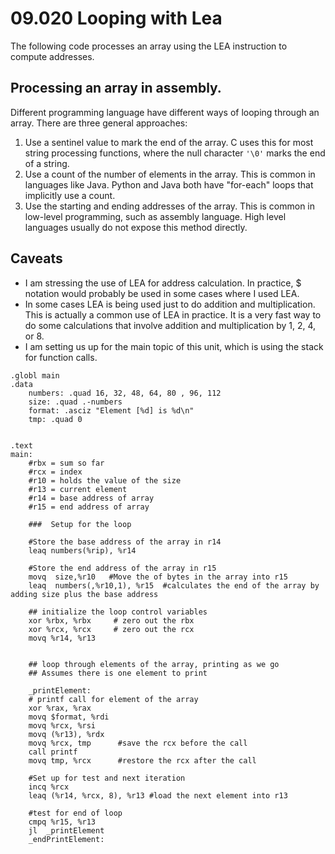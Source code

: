 # 09.020 Looping with Lea

The following code processes an array using the LEA instruction to compute addresses.  

## Processing an array in assembly.

Different programming language have different ways of looping through an array.  There are three general approaches:

1. Use a sentinel value to mark the end of the array.  C uses this for most string processing functions, where the null character `'\0'` marks the end of a string.
2. Use a count of the number of elements in the array.  This is common in languages like Java.  Python and Java both have "for-each" loops that implicitly use a count.
3. Use the starting and ending addresses of the array.  This is common in low-level programming, such as assembly language.  High level languages usually do not expose this method directly.

## Caveats

- I am stressing the use of LEA for address calculation.  In practice, $ notation would probably be used in some cases where I used LEA.  
- In some cases LEA is being used just to do addition and multiplication.  This is actually a common use of LEA in practice.  It is a very fast way to do some calculations that involve addition and multiplication by 1, 2, 4, or 8.
- I am setting us up for the main topic of this unit, which is using the stack for function calls.

```
.globl main
.data
    numbers: .quad 16, 32, 48, 64, 80 , 96, 112 
    size: .quad .-numbers
    format: .asciz "Element [%d] is %d\n"
    tmp: .quad 0


.text
main:
    #rbx = sum so far
    #rcx = index
    #r10 = holds the value of the size
    #r13 = current element
    #r14 = base address of array
    #r15 = end address of array

    ###  Setup for the loop

    #Store the base address of the array in r14
    leaq numbers(%rip), %r14

    #Store the end address of the array in r15
    movq  size,%r10   #Move the of bytes in the array into r15
    leaq  numbers(,%r10,1), %r15  #calculates the end of the array by adding size plus the base address

    ## initialize the loop control variables
    xor %rbx, %rbx     # zero out the rbx
    xor %rcx, %rcx     # zero out the rcx
    movq %r14, %r13


    ## loop through elements of the array, printing as we go
    ## Assumes there is one element to print

    _printElement:
    # printf call for element of the array
    xor %rax, %rax
    movq $format, %rdi
    movq %rcx, %rsi
    movq (%r13), %rdx
    movq %rcx, tmp      #save the rcx before the call
    call printf
    movq tmp, %rcx      #restore the rcx after the call

    #Set up for test and next iteration
    incq %rcx
    leaq (%r14, %rcx, 8), %r13 #load the next element into r13

    #test for end of loop
    cmpq %r15, %r13
    jl  _printElement
    _endPrintElement:
```
```


